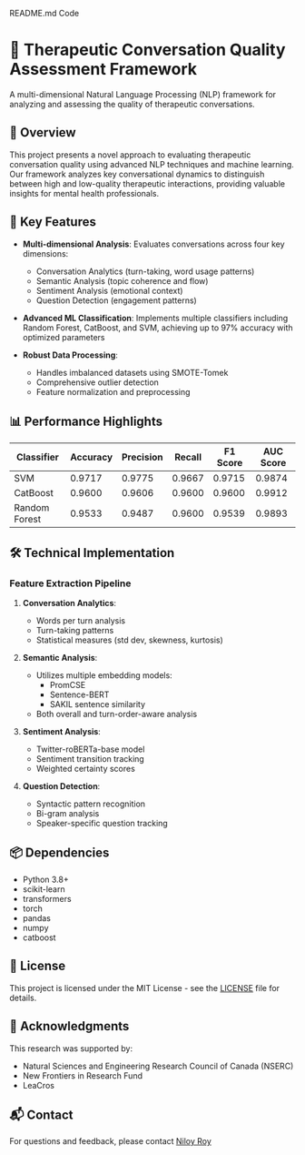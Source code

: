 README.md Code
# 🎯 Therapeutic Conversation Quality Assessment Framework

A multi-dimensional Natural Language Processing (NLP) framework for analyzing and assessing the quality of therapeutic conversations.

## 🌟 Overview

This project presents a novel approach to evaluating therapeutic conversation quality using advanced NLP techniques and machine learning. Our framework analyzes key conversational dynamics to distinguish between high and low-quality therapeutic interactions, providing valuable insights for mental health professionals.

## 🔑 Key Features

- **Multi-dimensional Analysis**: Evaluates conversations across four key dimensions:
  - Conversation Analytics (turn-taking, word usage patterns)
  - Semantic Analysis (topic coherence and flow)
  - Sentiment Analysis (emotional context)
  - Question Detection (engagement patterns)

- **Advanced ML Classification**: Implements multiple classifiers including Random Forest, CatBoost, and SVM, achieving up to 97% accuracy with optimized parameters

- **Robust Data Processing**:
  - Handles imbalanced datasets using SMOTE-Tomek
  - Comprehensive outlier detection
  - Feature normalization and preprocessing

## 📊 Performance Highlights

| Classifier | Accuracy | Precision | Recall | F1 Score | AUC Score |
|------------|----------|----------|---------|-----------|------------|
| SVM | 0.9717 | 0.9775 | 0.9667 | 0.9715 | 0.9874 |
| CatBoost | 0.9600 | 0.9606 | 0.9600 | 0.9600 | 0.9912 |
| Random Forest | 0.9533 | 0.9487 | 0.9600 | 0.9539 | 0.9893 |

## 🛠 Technical Implementation

### Feature Extraction Pipeline
1. **Conversation Analytics**:
   - Words per turn analysis
   - Turn-taking patterns
   - Statistical measures (std dev, skewness, kurtosis)

2. **Semantic Analysis**:
   - Utilizes multiple embedding models:
     - PromCSE
     - Sentence-BERT
     - SAKIL sentence similarity
   - Both overall and turn-order-aware analysis

3. **Sentiment Analysis**:
   - Twitter-roBERTa-base model
   - Sentiment transition tracking
   - Weighted certainty scores

4. **Question Detection**:
   - Syntactic pattern recognition
   - Bi-gram analysis
   - Speaker-specific question tracking

## 📦 Dependencies

- Python 3.8+
- scikit-learn
- transformers
- torch
- pandas
- numpy
- catboost


## 📝 License

This project is licensed under the MIT License - see the [LICENSE](LICENSE) file for details.

## 🙏 Acknowledgments

This research was supported by:
- Natural Sciences and Engineering Research Council of Canada (NSERC)
- New Frontiers in Research Fund
- LeaCros

## 📬 Contact

For questions and feedback, please contact [Niloy Roy](mailto:its.royniloy@gmail.com)
